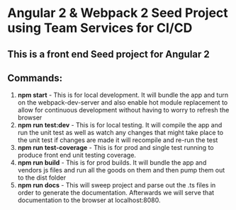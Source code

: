 # Angular 2 & Webpack 2 Seed Project using Team Services for CI/CD

## This is a front end Seed project for Angular 2

## Commands:
1. **npm start** - This is for local development. It will bundle the app and turn on the webpack-dev-server and also enable hot module replacement
   to allow for continuous development without having to worry to refresh the browser
2. **npm run test:dev** - This is for local testing. It will compile the app and run the unit test as well as watch any changes that might take place to the unit test
   if changes are made it will recompile and re-run the test
3. **npm run test-coverage** - This is for prod and single test running to produce front end unit testing coverage.
4. **npm run build** - This is for prod builds. It will bundle the app and vendors js files and run all the goods on them and then pump them out to the dist
   folder
5. **npm run docs** - This will sweep project and parse out the .ts files in order to generate the documentation. Afterwards we will serve that documentation to the
   browser at localhost:8080.